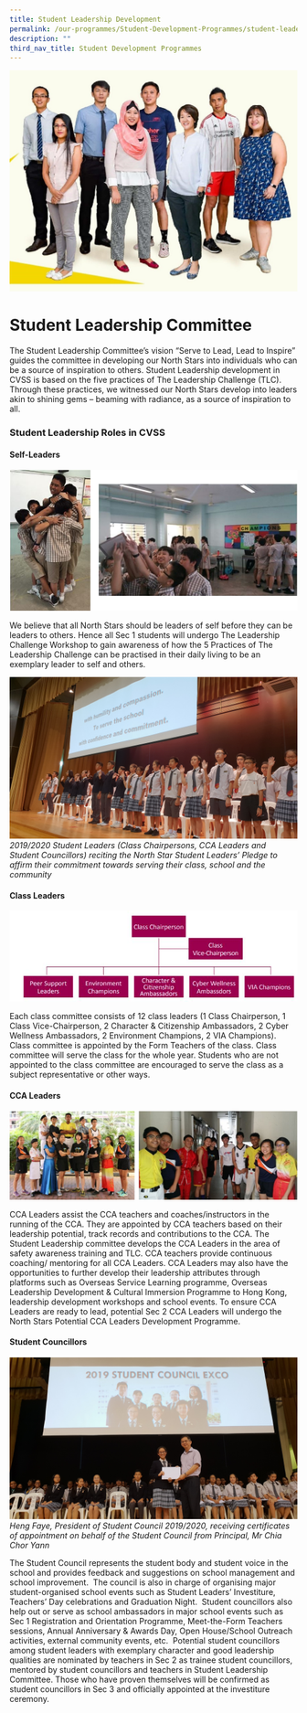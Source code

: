 ```yaml
---
title: Student Leadership Development
permalink: /our-programmes/Student-Development-Programmes/student-leadership-development
description: ""
third_nav_title: Student Development Programmes
---
```

![](/images/SLcomm_main.jpg)
# Student Leadership Committee

The Student Leadership Committee’s vision “Serve to Lead, Lead to Inspire” guides the committee in developing our North Stars into individuals who can be a source of inspiration to others. Student Leadership development in CVSS is based on the five practices of The Leadership Challenge (TLC). Through these practices, we witnessed our North Stars develop into leaders akin to shining gems – beaming with radiance, as a source of inspiration to all.

### Student Leadership Roles in CVSS

#### Self-Leaders
![](/images/sld.jpg)

We believe that all North Stars should be leaders of self before they can be leaders to others. Hence all Sec 1 students will undergo The Leadership Challenge Workshop to gain awareness of how the 5 Practices of The Leadership Challenge can be practised in their daily living to be an exemplary leader to self and others.

![](/images/Our%202019_2020%20Student%20Leaders%20reciting%20the%20North%20Star%20Student%20Leaders%20Pledge.jpg)
*2019/2020 Student Leaders (Class Chairpersons, CCA Leaders and Student Councillors) reciting the North Star Student Leaders’ Pledge to affirm their commitment towards serving their class, school and the community*

#### Class Leaders
![](/images/class%20leaders%20template_2018.jpg)

Each class committee consists of 12 class leaders (1 Class Chairperson, 1 Class Vice-Chairperson, 2 Character & Citizenship Ambassadors, 2 Cyber Wellness Ambassadors, 2 Environment Champions, 2 VIA Champions). Class committee is appointed by the Form Teachers of the class. Class committee will serve the class for the whole year. Students who are not appointed to the class committee are encouraged to serve the class as a subject representative or other ways.

#### CCA Leaders
![](/images/sld2.jpg)

CCA Leaders assist the CCA teachers and coaches/instructors in the running of the CCA. They are appointed by CCA teachers based on their leadership potential, track records and contributions to the CCA. The Student Leadership committee develops the CCA Leaders in the area of safety awareness training and TLC. CCA teachers provide continuous coaching/ mentoring for all CCA Leaders. CCA Leaders may also have the opportunities to further develop their leadership attributes through platforms such as Overseas Service Learning programme, Overseas Leadership Development & Cultural Immersion Programme to Hong Kong, leadership development workshops and school events. To ensure CCA Leaders are ready to lead, potential Sec 2 CCA Leaders will undergo the North Stars Potential CCA Leaders Development Programme.

#### Student Councillors
![](/images/Heng%20Faye,%20President%20of%20Student%20Council%202019_2020%20receiving%20certificates%20of%20appointment.jpg)
*Heng Faye, President of Student Council 2019/2020, receiving certificates of appointment on behalf of the Student Council from Principal, Mr Chia Chor Yann*

The Student Council represents the student body and student voice in the school and provides feedback and suggestions on school management and school improvement.  The council is also in charge of organising major student-organised school events such as Student Leaders’ Investiture, Teachers’ Day celebrations and Graduation Night.  Student councillors also help out or serve as school ambassadors in major school events such as Sec 1 Registration and Orientation Programme, Meet-the-Form Teachers sessions, Annual Anniversary & Awards Day, Open House/School Outreach activities, external community events, etc.  Potential student councillors among student leaders with exemplary character and good leadership qualities are nominated by teachers in Sec 2 as trainee student councillors, mentored by student councillors and teachers in Student Leadership Committee. Those who have proven themselves will be confirmed as student councillors in Sec 3 and officially appointed at the investiture ceremony.